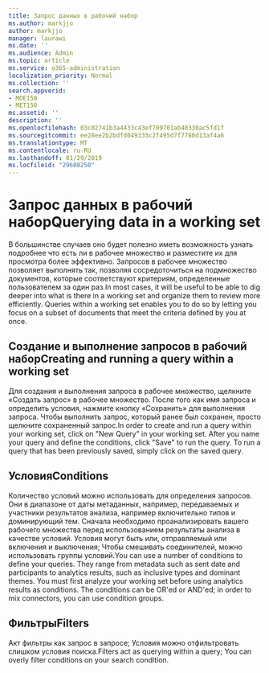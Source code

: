 ```yaml
---
title: Запрос данных в рабочий набор
ms.author: markjjo
author: markjjo
manager: laurawi
ms.date: ''
ms.audience: Admin
ms.topic: article
ms.service: o365-administration
localization_priority: Normal
ms.collection: ''
search.appverid:
- MOE150
- MET150
ms.assetid: ''
description: ''
ms.openlocfilehash: 03c82741b3a4433c43ef709701ab40330ac5fd1f
ms.sourcegitcommit: ee28ee2b2bdfd049333c2f495d7f7780d13af4a6
ms.translationtype: MT
ms.contentlocale: ru-RU
ms.lasthandoff: 01/29/2019
ms.locfileid: "29608250"
---
```

# <a name="querying-data-in-a-working-set"></a><span data-ttu-id="b4844-102">Запрос данных в рабочий набор</span><span class="sxs-lookup"><span data-stu-id="b4844-102">Querying data in a working set</span></span>

<span data-ttu-id="b4844-p101">В большинстве случаев оно будет полезно иметь возможность узнать подробнее что есть ли в рабочее множество и разместите их для просмотра более эффективно. Запросов в рабочее множество позволяет выполнять так, позволяя сосредоточиться на подмножество документов, которые соответствуют критериям, определенные пользователем за один раз.</span><span class="sxs-lookup"><span data-stu-id="b4844-p101">In most cases, it will be useful to be able to dig deeper into what is there in a working set and organize them to review more efficiently. Queries within a working set enables you to do so by letting you focus on a subset of documents that meet the criteria defined by you at once.</span></span>

## <a name="creating-and-running-a-query-within-a-working-set"></a><span data-ttu-id="b4844-105">Создание и выполнение запросов в рабочий набор</span><span class="sxs-lookup"><span data-stu-id="b4844-105">Creating and running a query within a working set</span></span>

<span data-ttu-id="b4844-p102">Для создания и выполнения запроса в рабочее множество, щелкните «Создать запрос» в рабочее множество. После того как имя запроса и определить условия, нажмите кнопку «Сохранить» для выполнения запроса. Чтобы выполнить запрос, который ранее был сохранен, просто щелкните сохраненный запрос.</span><span class="sxs-lookup"><span data-stu-id="b4844-p102">In order to create and run a query within your working set, click on "New Query" in your working set. After you name your query and define the conditions, click "Save" to run the query. To run a query that has been previously saved, simply click on the saved query.</span></span>

## <a name="conditions"></a><span data-ttu-id="b4844-109">Условия</span><span class="sxs-lookup"><span data-stu-id="b4844-109">Conditions</span></span>

<span data-ttu-id="b4844-p103">Количество условий можно использовать для определения запросов. Они в диапазоне от даты метаданных, например, передаваемых и участники результатов анализа, например включительно типов и доминирующий тем. Сначала необходимо проанализировать вашего рабочего множества перед использованием результаты анализа в качестве условий. Условия могут быть или, отправляемый или включения и выключения; Чтобы смешивать соединителей, можно использовать группы условий.</span><span class="sxs-lookup"><span data-stu-id="b4844-p103">You can use a number of conditions to define your queries. They range from metadata such as sent date and participants to analytics results, such as inclusive types and dominant themes. You must first analyze your working set before using analytics results as conditions. The conditions can be OR'ed or AND'ed; in order to mix connectors, you can use condition groups.</span></span>

## <a name="filters"></a><span data-ttu-id="b4844-114">Фильтры</span><span class="sxs-lookup"><span data-stu-id="b4844-114">Filters</span></span>
<span data-ttu-id="b4844-115">Акт фильтры как запрос в запросе; Условия можно отфильтровать слишком условия поиска.</span><span class="sxs-lookup"><span data-stu-id="b4844-115">Filters act as querying within a query; You can overly filter conditions on your search condition.</span></span>


